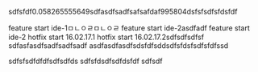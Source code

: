 sdfsfdf0.058265555649sdfasdfsadfsafsafdaf995804dsfsfsdfsfdsfdf

feature start ide-1ㅁㄴㅇㄹㅁㄴㅇㄹ
feature start ide-2asdfadf
feature start ide-2
hotfix start 16.02.17.1
hotfix start 16.02.17.2sdfsdfsdfsf
sdfasfasdfsadfsadfsadf
asdfasdfasdfsdsfdfsddsdfsfdsfsdfsfdfssd

sdfsfsdfdfdfsdfsdfds
sdfsfdsdfsdfdsfdf
sdfsdf